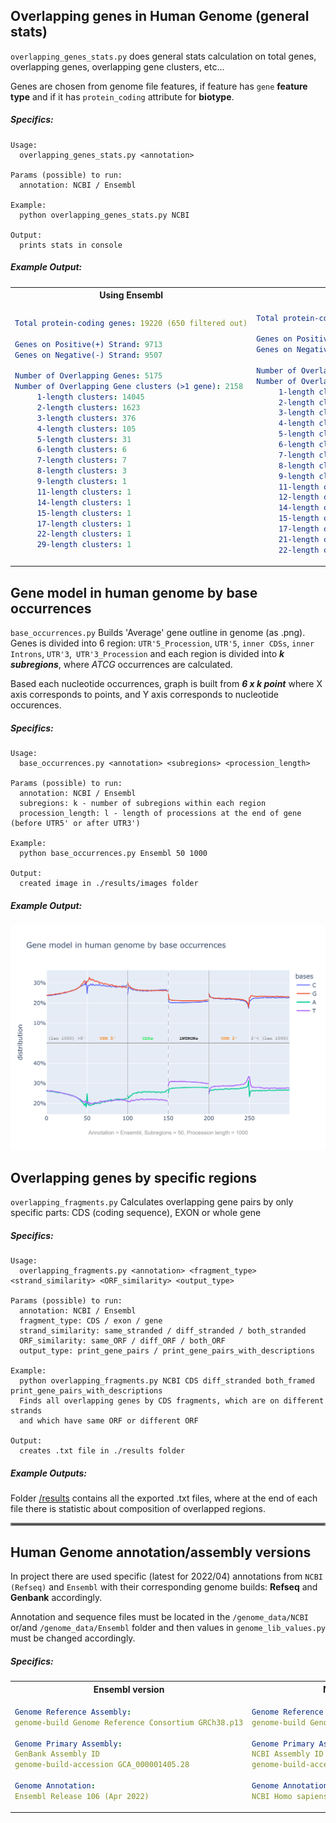  

## Overlapping genes in Human Genome (general stats)
`overlapping_genes_stats.py` does general stats calculation on total genes, overlapping genes, overlapping gene clusters, etc... 

Genes are chosen from genome file features, if feature has `gene` **feature type** and if it has `protein_coding` attribute for **biotype**.

##### _Specifics:_
```text
Usage:
  overlapping_genes_stats.py <annotation>

Params (possible) to run:
  annotation: NCBI / Ensembl

Example:
  python overlapping_genes_stats.py NCBI

Output:
  prints stats in console
```
##### _Example Output:_
 
<table>
<tr>
<th> Using Ensembl </th>
<th> Using NCBI (Refseq) </th>
</tr>
<tr>
<td> 

```yaml
Total protein-coding genes: 19220 (650 filtered out)

Genes on Positive(+) Strand: 9713
Genes on Negative(-) Strand: 9507

Number of Overlapping Genes: 5175
Number of Overlapping Gene clusters (>1 gene): 2158
     1-length clusters: 14045
     2-length clusters: 1623
     3-length clusters: 376
     4-length clusters: 105
     5-length clusters: 31
     6-length clusters: 6
     7-length clusters: 7
     8-length clusters: 3
     9-length clusters: 1
     11-length clusters: 1
     14-length clusters: 1
     15-length clusters: 1
     17-length clusters: 1
     22-length clusters: 1
     29-length clusters: 1

```
</td>
<td>

```yaml
Total protein-coding genes: 19235 (611 filtered out)

Genes on Positive(+) Strand: 9743
Genes on Negative(-) Strand: 9492

Number of Overlapping Genes: 3860
Number of Overlapping Gene clusters (>1 gene): 1692
     1-length clusters: 15375
     2-length clusters: 1408
     3-length clusters: 222
     4-length clusters: 33
     5-length clusters: 8
     6-length clusters: 7
     7-length clusters: 5
     8-length clusters: 1
     9-length clusters: 1
     11-length clusters: 1
     12-length clusters: 1
     14-length clusters: 1
     15-length clusters: 1
     17-length clusters: 1
     21-length clusters: 1
     22-length clusters: 1
```

</td>
</tr>
</table>
 
## Gene model in human genome by base occurrences 
 `base_occurrences.py` Builds 'Average' gene outline in genome (as .png).
  Genes is divided into 6 region: `UTR'5_Procession`, `UTR'5`, `inner CDSs`, `inner Introns`, `UTR'3`,` UTR'3_Procession`
  and each region is divided into _**k subregions**_, where _ATCG_ occurrences are calculated.
  
Based each nucleotide occurrences, graph is built from _**6 x k point**_
  where X axis corresponds to points, and Y axis corresponds  to nucleotide occurences.
##### _Specifics:_
```text 
Usage:
  base_occurrences.py <annotation> <subregions> <procession_length>

Params (possible) to run:
  annotation: NCBI / Ensembl
  subregions: k - number of subregions within each region
  procession_length: l - length of processions at the end of gene (before UTR5' or after UTR3')

Example:
  python base_occurrences.py Ensembl 50 1000

Output:
  created image in ./results/images folder

```
##### _Example Output:_

![](results/images/Gene%20Outline%20(Ensembl%2C%20k%3D50%2C%20procc%3D1000).png)
 
## Overlapping genes by specific regions 
 `overlapping_fragments.py`  Calculates overlapping gene pairs by
  only specific parts: CDS (coding sequence), EXON or whole gene
##### _Specifics:_
```text 
Usage:
  overlapping_fragments.py <annotation> <fragment_type> <strand_similarity> <ORF_similarity> <output_type>

Params (possible) to run:
  annotation: NCBI / Ensembl
  fragment_type: CDS / exon / gene
  strand_similarity: same_stranded / diff_stranded / both_stranded
  ORF_similarity: same_ORF / diff_ORF / both_ORF
  output_type: print_gene_pairs / print_gene_pairs_with_descriptions

Example:
  python overlapping_fragments.py NCBI CDS diff_stranded both_framed print_gene_pairs_with_descriptions
  Finds all overlapping genes by CDS fragments, which are on different strands
  and which have same ORF or different ORF

Output:
  creates .txt file in ./results folder
```
##### _Example Outputs:_
Folder [/results](/results) contains all the exported .txt files, where at the end of each file
there is statistic about composition of overlapped regions.


<hr style="border:2px solid gray"> </hr>

## Human Genome annotation/assembly versions
In project there are used specific (latest for 2022/04) annotations from 
`NCBI (Refseq)` and `Ensembl` with their corresponding genome builds: **Refseq** and **Genbank** accordingly.

Annotation and sequence files must be located in the `/genome_data/NCBI` or/and `/genome_data/Ensembl` folder and then 
values in `genome_lib_values.py` must be changed accordingly. 
##### _Specifics:_
 

<table>
<tr>
<th> Ensembl version  </th>
<th> NCBI (Refseq) version </th>
</tr>
<tr>
<td> 

```yaml
Genome Reference Assembly:
genome-build Genome Reference Consortium GRCh38.p13

Genome Primary Assembly:
GenBank Assembly ID
genome-build-accession GCA_000001405.28  

Genome Annotation:
Ensembl Release 106 (Apr 2022)
```
</td>
<td>
 

```yaml 
Genome Reference Assembly:
genome-build Genome Reference Consortium GRCh38.p14

Genome Primary Assembly:
NCBI Assembly ID 
genome-build-accession GCF_000001405.40

Genome Annotation:
NCBI Homo sapiens Annotation Release 110 (06/04/2022)

```
 

</td>
</tr>
</table>